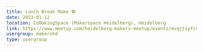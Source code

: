 ```yaml
---
title: Lunch Break Make 🛠️
date: 2023-01-12
location: CoMakingSpace (Makerspace Heidelberg), Heidelberg
link: https://www.meetup.com/heidelberg-makers-meetup/events/mvqjtsyfccbqb/
usergroup: makershd
type: usergroup
---
```

